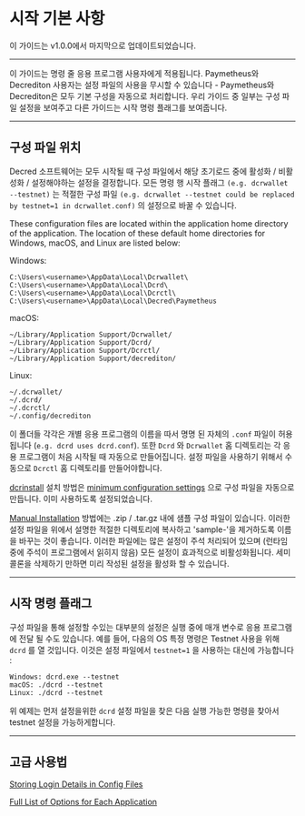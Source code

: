 # 시작 기본 사항

이 가이드는 v1.0.0에서 마지막으로 업데이트되었습니다.

---

이 가이드는 명령 줄 응용 프로그램 사용자에게 적용됩니다. Paymetheus와 Decrediton 사용자는 설정 파일의 사용을 무시할 수 있습니다 - Paymetheus와 Decrediton은 모두 기본 구성을 자동으로 처리합니다. 우리 가이드 중 일부는 구성 파일 설정을 보여주고 다른 가이드는 시작 명령 플래그를 보여줍니다. 

---

## 구성 파일 위치

Decred 소프트웨어는 모두 시작될 때 구성 파일에서 해당 초기로드 중에 활성화 / 비활성화 / 설정해야하는 설정을 결정합니다. 모든 명령 행 시작 플래그 `(e.g. dcrwallet --testnet)` 는 적절한 구성 파일 `(e.g. dcrwallet --testnet could be replaced by testnet=1 in dcrwallet.conf)` 의 설정으로 바꿀 수 있습니다.

These configuration files are located within the application home directory of the application. The location of these default home directories for Windows, macOS, and Linux are listed below:

Windows:

    C:\Users\<username>\AppData\Local\Dcrwallet\
    C:\Users\<username>\AppData\Local\Dcrd\
    C:\Users\<username>\AppData\Local\Dcrctl\ 
    C:\Users\<username>\AppData\Local\Decred\Paymetheus

macOS: 

    ~/Library/Application Support/Dcrwallet/
    ~/Library/Application Support/Dcrd/
    ~/Library/Application Support/Dcrctl/
    ~/Library/Application Support/decrediton/
    
Linux: 
    
    ~/.dcrwallet/
    ~/.dcrd/
    ~/.dcrctl/
    ~/.config/decrediton

이 폴더들 각각은 개별 응용 프로그램의 이름을 따서 명명 된 자체의 `.conf` 파일이 허용됩니다 (`e.g. dcrd uses dcrd.conf`). 또한 `Dcrd` 와 `Dcrwallet` 홈 디렉토리는 각 응용 프로그램이 처음 시작될 때 자동으로 만들어집니다. 설정 파일을 사용하기 위해서 수동으로 `Dcrctl` 홈 디렉토리를 만들어야합니다.

 [dcrinstall](/getting-started/user-guides/cli-installation.md) 설치 방법은 [minimum configuration settings](/advanced/manual-cli-install.md#minimum-configuration) 으로 구성 파일을 자동으로 만듭니다. 이미 사용하도록 설정되었습니다. 

 [Manual Installation](/advanced/manual-cli-install.md#installation) 방법에는 .zip / .tar.gz 내에 샘플 구성 파일이 있습니다. 이러한 설정 파일을 위에서 설명한 적절한 디렉토리에 복사하고 'sample-'을 제거하도록 이름을 바꾸는 것이 좋습니다. 이러한 파일에는 많은 설정이 주석 처리되어 있으며 (런타임 중에 주석이 프로그램에서 읽히지 않음) 모든 설정이 효과적으로 비활성화됩니다. 세미콜론을 삭제하기 만하면 미리 작성된 설정을 활성화 할 수 있습니다.

---

## 시작 명령 플래그

구성 파일을 통해 설정할 수있는 대부분의 설정은 실행 중에 매개 변수로 응용 프로그램에 전달 될 수도 있습니다. 예를 들어, 다음의 OS 특정 명령은 Testnet 사용을 위해 `dcrd` 를 열 것입니다. 이것은 설정 파일에서 `testnet=1` 을 사용하는 대신에 가능합니다 :

    Windows: dcrd.exe --testnet
    macOS: ./dcrd --testnet
    Linux: ./dcrd --testnet

위 예제는 먼저 설정을위한 `dcrd` 설정 파일을 찾은 다음 실행 가능한 명령을 찾아서 testnet 설정을 가능하게합니다. 

---

## 고급 사용법

[Storing Login Details in Config Files](/advanced/storing-login-details.md) <!-- This has the same information found in the above, Minimum Configuration section. Could probably delete. -->

[Full List of Options for Each Application](/advanced/program-options.md)
